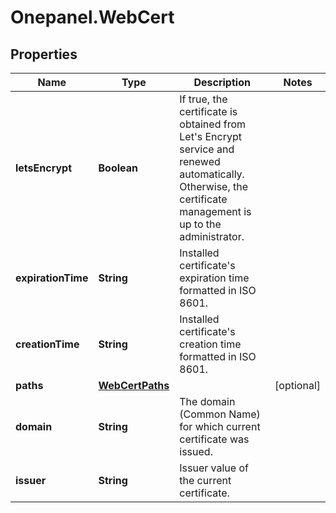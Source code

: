 # Onepanel.WebCert

## Properties
Name | Type | Description | Notes
------------ | ------------- | ------------- | -------------
**letsEncrypt** | **Boolean** | If true, the certificate is obtained from Let&#39;s Encrypt service and renewed automatically. Otherwise, the certificate management is up to the administrator.  | 
**expirationTime** | **String** | Installed certificate&#39;s expiration time formatted in ISO 8601.  | 
**creationTime** | **String** | Installed certificate&#39;s creation time formatted in ISO 8601.  | 
**paths** | [**WebCertPaths**](WebCertPaths.md) |  | [optional] 
**domain** | **String** | The domain (Common Name) for which current certificate was issued.  | 
**issuer** | **String** | Issuer value of the current certificate.  | 


